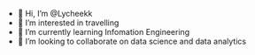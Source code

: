 - 👋 Hi, I’m @Lycheekk
- 👀 I’m interested in travelling
- 🌱 I’m currently learning Infomation Engineering
- 💞️ I’m looking to collaborate on data science and data analytics


<!---
Lycheekk/Lycheekk is a ✨ special ✨ repository because its `README.md` (this file) appears on your GitHub profile.
You can click the Preview link to take a look at your changes.
--->
